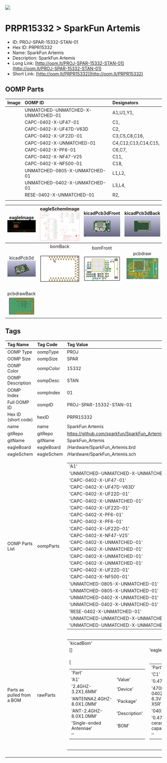 


  
![][im]
# PRPR15332 > SparkFun Artemis

- ID: PROJ-SPAR-15332-STAN-01
- Hex ID: PRPR15332
- Name: SparkFun Artemis
- Description: SparkFun Artemis
- Long Link: [http://oom.lt/PROJ-SPAR-15332-STAN-01](http://oom.lt/PROJ-SPAR-15332-STAN-01)
- Short Link: [http://oom.lt/PRPR15332](http://oom.lt/PRPR15332)

## OOMP Parts
  

|Image|OOMP ID|Designators|
| :--- | :--- | :--- |
|![]()|UNMATCHED-UNMATCHED-X-UNMATCHED-01|A1,U1,Y1,|
|![]()|CAPC-0402-X-UF47-01|C1,|
|![]()|CAPC-0402-X-UF47D-V63D|C2,|
|![]()|CAPC-0402-X-UF22D-01|C3,C5,C8,C16,|
|![]()|CAPC-0402-X-UNMATCHED-01|C4,C12,C13,C14,C15,|
|![]()|CAPC-0402-X-PF6-01|C6,C7,|
|![]()|CAPC-0402-X-NF47-V25|C11,|
|![]()|CAPC-0402-X-NF500-01|C18,|
|![]()|UNMATCHED-0805-X-UNMATCHED-01|L1,L2,|
|![]()|UNMATCHED-0402-X-UNMATCHED-01|L3,L4,|
|![]()|RESE-0402-X-UNMATCHED-01|R2,|
||||
  

|eagleImage<br>[![](https://raw.githubusercontent.com/oomlout/oomlout_OOMP_projects_V2/main/PROJ/SPAR/15332/STAN/01/eagleImage_140.png)](https://github.com/oomlout/oomlout_OOMP_projects_V2/tree/main/PROJ/SPAR/15332/STAN/01/eagleImage.png)|eagleSchemImage<br>[![](https://raw.githubusercontent.com/oomlout/oomlout_OOMP_projects_V2/main/PROJ/SPAR/15332/STAN/01/eagleSchemImage_140.png)](https://github.com/oomlout/oomlout_OOMP_projects_V2/tree/main/PROJ/SPAR/15332/STAN/01/eagleSchemImage.png)|kicadPcb3dFront<br>[![](https://raw.githubusercontent.com/oomlout/oomlout_OOMP_projects_V2/main/PROJ/SPAR/15332/STAN/01/kicadPcb3dFront_140.png)](https://github.com/oomlout/oomlout_OOMP_projects_V2/tree/main/PROJ/SPAR/15332/STAN/01/kicadPcb3dFront.png)|kicadPcb3dBack<br>[![](https://raw.githubusercontent.com/oomlout/oomlout_OOMP_projects_V2/main/PROJ/SPAR/15332/STAN/01/kicadPcb3dBack_140.png)](https://github.com/oomlout/oomlout_OOMP_projects_V2/tree/main/PROJ/SPAR/15332/STAN/01/kicadPcb3dBack.png)|
| :---: | :---: | :---: | :---: |
|kicadPcb3d<br>[![](https://raw.githubusercontent.com/oomlout/oomlout_OOMP_projects_V2/main/PROJ/SPAR/15332/STAN/01/kicadPcb3d_140.png)](https://github.com/oomlout/oomlout_OOMP_projects_V2/tree/main/PROJ/SPAR/15332/STAN/01/kicadPcb3d.png)|bomBack<br>[![](https://raw.githubusercontent.com/oomlout/oomlout_OOMP_projects_V2/main/PROJ/SPAR/15332/STAN/01/bomBack_140.png)](https://github.com/oomlout/oomlout_OOMP_projects_V2/tree/main/PROJ/SPAR/15332/STAN/01/bomBack.png)|bomFront<br>[![](https://raw.githubusercontent.com/oomlout/oomlout_OOMP_projects_V2/main/PROJ/SPAR/15332/STAN/01/bomFront_140.png)](https://github.com/oomlout/oomlout_OOMP_projects_V2/tree/main/PROJ/SPAR/15332/STAN/01/bomFront.png)|pcbdraw<br>[![](https://raw.githubusercontent.com/oomlout/oomlout_OOMP_projects_V2/main/PROJ/SPAR/15332/STAN/01/pcbdraw_140.png)](https://github.com/oomlout/oomlout_OOMP_projects_V2/tree/main/PROJ/SPAR/15332/STAN/01/pcbdraw.svg)|
|pcbdrawBack<br>[![](https://raw.githubusercontent.com/oomlout/oomlout_OOMP_projects_V2/main/PROJ/SPAR/15332/STAN/01/pcbdrawBack_140.png)](https://github.com/oomlout/oomlout_OOMP_projects_V2/tree/main/PROJ/SPAR/15332/STAN/01/pcbdrawBack.svg)||||

## Tags
  

|Tag Name|Tag Code|Tag Value|
| :--- | :--- | :--- |
|OOMP Type|oompType|PROJ|
|OOMP Size|oompSize|SPAR|
|OOMP Color|oompColor|15332|
|OOMP Description|oompDesc|STAN|
|OOMP Index|oompIndex|01|
|Full OOMP ID|oompID|PROJ-SPAR-15332-STAN-01|
|Hex ID (short code)|hexID|PRPR15332|
|name|name|SparkFun Artemis|
|gitRepo|gitRepo|https://github.com/sparkfun/SparkFun_Artemis|
|gitName|gitName|SparkFun_Artemis|
|eagleBoard|eagleBoard|/Hardware/SparkFun_Artemis.brd|
|eagleSchem|eagleSchem|/Hardware/SparkFun_Artemis.sch|
|OOMP Parts List|oompParts|<table><tr><td>'A1'</td></tr><tr><td> 'UNMATCHED-UNMATCHED-X-UNMATCHED-01'</td><td> 'C1'</td></tr><tr><td> 'CAPC-0402-X-UF47-01'</td><td> 'C2'</td></tr><tr><td> 'CAPC-0402-X-UF47D-V63D'</td><td> 'C3'</td></tr><tr><td> 'CAPC-0402-X-UF22D-01'</td><td> 'C4'</td></tr><tr><td> 'CAPC-0402-X-UNMATCHED-01'</td><td> 'C5'</td></tr><tr><td> 'CAPC-0402-X-UF22D-01'</td><td> 'C6'</td></tr><tr><td> 'CAPC-0402-X-PF6-01'</td><td> 'C7'</td></tr><tr><td> 'CAPC-0402-X-PF6-01'</td><td> 'C8'</td></tr><tr><td> 'CAPC-0402-X-UF22D-01'</td><td> 'C11'</td></tr><tr><td> 'CAPC-0402-X-NF47-V25'</td><td> 'C12'</td></tr><tr><td> 'CAPC-0402-X-UNMATCHED-01'</td><td> 'C13'</td></tr><tr><td> 'CAPC-0402-X-UNMATCHED-01'</td><td> 'C14'</td></tr><tr><td> 'CAPC-0402-X-UNMATCHED-01'</td><td> 'C15'</td></tr><tr><td> 'CAPC-0402-X-UNMATCHED-01'</td><td> 'C16'</td></tr><tr><td> 'CAPC-0402-X-UF22D-01'</td><td> 'C18'</td></tr><tr><td> 'CAPC-0402-X-NF500-01'</td><td> 'L1'</td></tr><tr><td> 'UNMATCHED-0805-X-UNMATCHED-01'</td><td> 'L2'</td></tr><tr><td> 'UNMATCHED-0805-X-UNMATCHED-01'</td><td> 'L3'</td></tr><tr><td> 'UNMATCHED-0402-X-UNMATCHED-01'</td><td> 'L4'</td></tr><tr><td> 'UNMATCHED-0402-X-UNMATCHED-01'</td><td> 'R2'</td></tr><tr><td> 'RESE-0402-X-UNMATCHED-01'</td><td> 'U1'</td></tr><tr><td> 'UNMATCHED-UNMATCHED-X-UNMATCHED-01'</td><td> 'Y1'</td></tr><tr><td> 'UNMATCHED-UNMATCHED-X-UNMATCHED-01'</td></tr></table>|
|Parts as pulled from a BOM|rawParts|<table><tr><td>'kicadBom'</td></tr><tr><td> []</td><td> 'eagleBom'</td></tr><tr><td> [<table><tr><td>'Part'</td></tr><tr><td> 'A1'</td><td> 'Value'</td></tr><tr><td> '2.4GHZ-3.2X1.6MM'</td><td> 'Device'</td></tr><tr><td> 'ANTENNA2.4GHZ-8.0X1.0MM'</td><td> 'Package'</td></tr><tr><td> 'ANT-2.4GHZ-8.0X1.0MM'</td><td> 'Description'</td></tr><tr><td> 'Single-ended Antennae'</td><td> 'BOM'</td></tr><tr><td> ''</td></tr></table></td><td> <table><tr><td>'Part'</td></tr><tr><td> 'C1'</td><td> 'Value'</td></tr><tr><td> '0.47uF'</td><td> 'Device'</td></tr><tr><td> '470NF-0402_TIGHT-6.3V-10%-X5R'</td><td> 'Package'</td></tr><tr><td> '0402-TIGHT'</td><td> 'Description'</td></tr><tr><td> '0.47uF/470nF ceramic capacitors'</td><td> 'BOM'</td></tr><tr><td> ''</td></tr></table></td><td> <table><tr><td>'Part'</td></tr><tr><td> 'C2'</td><td> 'Value'</td></tr><tr><td> '4.7uF'</td><td> 'Device'</td></tr><tr><td> '4.7UF-0402_TIGHT-6.3V-20%-X5R'</td><td> 'Package'</td></tr><tr><td> '0402-TIGHT'</td><td> 'Description'</td></tr><tr><td> '4.7µF ceramic capacitors'</td><td> 'BOM'</td></tr><tr><td> ''</td></tr></table></td><td> <table><tr><td>'Part'</td></tr><tr><td> 'C3'</td><td> 'Value'</td></tr><tr><td> '2.2uF'</td><td> 'Device'</td></tr><tr><td> '2.2UF-0402_TIGHT-10V-10%-X5R'</td><td> 'Package'</td></tr><tr><td> '0402-TIGHT'</td><td> 'Description'</td></tr><tr><td> '2.2µF ceramic capacitors'</td><td> 'BOM'</td></tr><tr><td> ''</td></tr></table></td><td> <table><tr><td>'Part'</td></tr><tr><td> 'C4'</td><td> 'Value'</td></tr><tr><td> '1.0uF'</td><td> 'Device'</td></tr><tr><td> '1.0UF-0402-TIGHT-16V-10%'</td><td> 'Package'</td></tr><tr><td> '0402-TIGHT'</td><td> 'Description'</td></tr><tr><td> '1µF ceramic capacitors'</td><td> 'BOM'</td></tr><tr><td> ''</td></tr></table></td><td> <table><tr><td>'Part'</td></tr><tr><td> 'C5'</td><td> 'Value'</td></tr><tr><td> '2.2uF'</td><td> 'Device'</td></tr><tr><td> '2.2UF-0402_TIGHT-10V-10%-X5R'</td><td> 'Package'</td></tr><tr><td> '0402-TIGHT'</td><td> 'Description'</td></tr><tr><td> '2.2µF ceramic capacitors'</td><td> 'BOM'</td></tr><tr><td> ''</td></tr></table></td><td> <table><tr><td>'Part'</td></tr><tr><td> 'C6'</td><td> 'Value'</td></tr><tr><td> '6pF'</td><td> 'Device'</td></tr><tr><td> '6PF-0402-TIGHT-50V-0.5%'</td><td> 'Package'</td></tr><tr><td> '0402-TIGHT'</td><td> 'Description'</td></tr><tr><td> '6pF ceramic capacitors'</td><td> 'BOM'</td></tr><tr><td> ''</td></tr></table></td><td> <table><tr><td>'Part'</td></tr><tr><td> 'C7'</td><td> 'Value'</td></tr><tr><td> '6pF'</td><td> 'Device'</td></tr><tr><td> '6PF-0402-TIGHT-50V-0.5%'</td><td> 'Package'</td></tr><tr><td> '0402-TIGHT'</td><td> 'Description'</td></tr><tr><td> '6pF ceramic capacitors'</td><td> 'BOM'</td></tr><tr><td> ''</td></tr></table></td><td> <table><tr><td>'Part'</td></tr><tr><td> 'C8'</td><td> 'Value'</td></tr><tr><td> '2.2uF'</td><td> 'Device'</td></tr><tr><td> '2.2UF-0402_TIGHT-10V-10%-X5R'</td><td> 'Package'</td></tr><tr><td> '0402-TIGHT'</td><td> 'Description'</td></tr><tr><td> '2.2µF ceramic capacitors'</td><td> 'BOM'</td></tr><tr><td> ''</td></tr></table></td><td> <table><tr><td>'Part'</td></tr><tr><td> 'C11'</td><td> 'Value'</td></tr><tr><td> '47nF'</td><td> 'Device'</td></tr><tr><td> '47NF-0402_TIGHT-25V-10%-X7R'</td><td> 'Package'</td></tr><tr><td> '0402-TIGHT'</td><td> 'Description'</td></tr><tr><td> '47nF ceramic capacitors'</td><td> 'BOM'</td></tr><tr><td> ''</td></tr></table></td><td> <table><tr><td>'Part'</td></tr><tr><td> 'C12'</td><td> 'Value'</td></tr><tr><td> '1.0uF'</td><td> 'Device'</td></tr><tr><td> '1.0UF-0402-TIGHT-16V-10%'</td><td> 'Package'</td></tr><tr><td> '0402-TIGHT'</td><td> 'Description'</td></tr><tr><td> '1µF ceramic capacitors'</td><td> 'BOM'</td></tr><tr><td> ''</td></tr></table></td><td> <table><tr><td>'Part'</td></tr><tr><td> 'C13'</td><td> 'Value'</td></tr><tr><td> '1.0uF'</td><td> 'Device'</td></tr><tr><td> '1.0UF-0402-TIGHT-16V-10%'</td><td> 'Package'</td></tr><tr><td> '0402-TIGHT'</td><td> 'Description'</td></tr><tr><td> '1µF ceramic capacitors'</td><td> 'BOM'</td></tr><tr><td> ''</td></tr></table></td><td> <table><tr><td>'Part'</td></tr><tr><td> 'C14'</td><td> 'Value'</td></tr><tr><td> '1.0uF'</td><td> 'Device'</td></tr><tr><td> '1.0UF-0402-TIGHT-16V-10%'</td><td> 'Package'</td></tr><tr><td> '0402-TIGHT'</td><td> 'Description'</td></tr><tr><td> '1µF ceramic capacitors'</td><td> 'BOM'</td></tr><tr><td> ''</td></tr></table></td><td> <table><tr><td>'Part'</td></tr><tr><td> 'C15'</td><td> 'Value'</td></tr><tr><td> '1.0uF'</td><td> 'Device'</td></tr><tr><td> '1.0UF-0402-TIGHT-16V-10%'</td><td> 'Package'</td></tr><tr><td> '0402-TIGHT'</td><td> 'Description'</td></tr><tr><td> '1µF ceramic capacitors'</td><td> 'BOM'</td></tr><tr><td> ''</td></tr></table></td><td> <table><tr><td>'Part'</td></tr><tr><td> 'C16'</td><td> 'Value'</td></tr><tr><td> '2.2uF'</td><td> 'Device'</td></tr><tr><td> '2.2UF-0402_TIGHT-10V-10%-X5R'</td><td> 'Package'</td></tr><tr><td> '0402-TIGHT'</td><td> 'Description'</td></tr><tr><td> '2.2µF ceramic capacitors'</td><td> 'BOM'</td></tr><tr><td> ''</td></tr></table></td><td> <table><tr><td>'Part'</td></tr><tr><td> 'C17'</td><td> 'Value'</td></tr><tr><td> 'DNP'</td><td> 'Device'</td></tr><tr><td> 'DNP-CAP-0402-TIGHT'</td><td> 'Package'</td></tr><tr><td> '0402-TIGHT'</td><td> 'Description'</td></tr><tr><td> '0.18µF ceramic capacitor'</td><td> 'BOM'</td></tr><tr><td> ''</td></tr></table></td><td> <table><tr><td>'Part'</td></tr><tr><td> 'C18'</td><td> 'Value'</td></tr><tr><td> '0.5pF'</td><td> 'Device'</td></tr><tr><td> '0.5PF-0402_TIGHT-20V-PM0.05PF-NP0'</td><td> 'Package'</td></tr><tr><td> '0402-TIGHT'</td><td> 'Description'</td></tr><tr><td> '0.5pF ceramic capacitors'</td><td> 'BOM'</td></tr><tr><td> ''</td></tr></table></td><td> <table><tr><td>'Part'</td></tr><tr><td> 'FD3'</td><td> 'Value'</td></tr><tr><td> 'FIDUCIAL0.2MM'</td><td> 'Device'</td></tr><tr><td> 'FIDUCIAL0.2MM'</td><td> 'Package'</td></tr><tr><td> 'FIDUCIAL-0.2MM'</td><td> 'Description'</td></tr><tr><td> 'Fiducial Alignment Points'</td><td> 'BOM'</td></tr><tr><td> ''</td></tr></table></td><td> <table><tr><td>'Part'</td></tr><tr><td> 'FD4'</td><td> 'Value'</td></tr><tr><td> 'FIDUCIAL0.2MM'</td><td> 'Device'</td></tr><tr><td> 'FIDUCIAL0.2MM'</td><td> 'Package'</td></tr><tr><td> 'FIDUCIAL-0.2MM'</td><td> 'Description'</td></tr><tr><td> 'Fiducial Alignment Points'</td><td> 'BOM'</td></tr><tr><td> ''</td></tr></table></td><td> <table><tr><td>'Part'</td></tr><tr><td> 'FRAME1'</td><td> 'Value'</td></tr><tr><td> 'FRAME-LETTER'</td><td> 'Device'</td></tr><tr><td> 'FRAME-LETTER'</td><td> 'Package'</td></tr><tr><td> 'CREATIVE_COMMONS'</td><td> 'Description'</td></tr><tr><td> 'Schematic Frame - Letter'</td><td> 'BOM'</td></tr><tr><td> ''</td></tr></table></td><td> <table><tr><td>'Part'</td></tr><tr><td> 'J1'</td><td> 'Value'</td></tr><tr><td> 'PAD.4X.6'</td><td> 'Device'</td></tr><tr><td> 'PAD.4X.6'</td><td> 'Package'</td></tr><tr><td> 'MODULE_PAD'</td><td> 'Description'</td></tr><tr><td> ''</td><td> 'BOM'</td></tr><tr><td> ''</td></tr></table></td><td> <table><tr><td>'Part'</td></tr><tr><td> 'J2'</td><td> 'Value'</td></tr><tr><td> 'PAD.4X.6'</td><td> 'Device'</td></tr><tr><td> 'PAD.4X.6'</td><td> 'Package'</td></tr><tr><td> 'MODULE_PAD'</td><td> 'Description'</td></tr><tr><td> ''</td><td> 'BOM'</td></tr><tr><td> ''</td></tr></table></td><td> <table><tr><td>'Part'</td></tr><tr><td> 'J3'</td><td> 'Value'</td></tr><tr><td> 'PAD.4X.6'</td><td> 'Device'</td></tr><tr><td> 'PAD.4X.6'</td><td> 'Package'</td></tr><tr><td> 'MODULE_PAD'</td><td> 'Description'</td></tr><tr><td> ''</td><td> 'BOM'</td></tr><tr><td> ''</td></tr></table></td><td> <table><tr><td>'Part'</td></tr><tr><td> 'J4'</td><td> 'Value'</td></tr><tr><td> 'PAD.4X.6'</td><td> 'Device'</td></tr><tr><td> 'PAD.4X.6'</td><td> 'Package'</td></tr><tr><td> 'MODULE_PAD'</td><td> 'Description'</td></tr><tr><td> ''</td><td> 'BOM'</td></tr><tr><td> ''</td></tr></table></td><td> <table><tr><td>'Part'</td></tr><tr><td> 'J5'</td><td> 'Value'</td></tr><tr><td> 'PAD.4X.6'</td><td> 'Device'</td></tr><tr><td> 'PAD.4X.6'</td><td> 'Package'</td></tr><tr><td> 'MODULE_PAD'</td><td> 'Description'</td></tr><tr><td> ''</td><td> 'BOM'</td></tr><tr><td> ''</td></tr></table></td><td> <table><tr><td>'Part'</td></tr><tr><td> 'J6'</td><td> 'Value'</td></tr><tr><td> 'PAD.4X.6'</td><td> 'Device'</td></tr><tr><td> 'PAD.4X.6'</td><td> 'Package'</td></tr><tr><td> 'MODULE_PAD'</td><td> 'Description'</td></tr><tr><td> ''</td><td> 'BOM'</td></tr><tr><td> ''</td></tr></table></td><td> <table><tr><td>'Part'</td></tr><tr><td> 'J7'</td><td> 'Value'</td></tr><tr><td> 'PAD.4X.6'</td><td> 'Device'</td></tr><tr><td> 'PAD.4X.6'</td><td> 'Package'</td></tr><tr><td> 'MODULE_PAD'</td><td> 'Description'</td></tr><tr><td> ''</td><td> 'BOM'</td></tr><tr><td> ''</td></tr></table></td><td> <table><tr><td>'Part'</td></tr><tr><td> 'J8'</td><td> 'Value'</td></tr><tr><td> 'PAD.4X.6'</td><td> 'Device'</td></tr><tr><td> 'PAD.4X.6'</td><td> 'Package'</td></tr><tr><td> 'MODULE_PAD'</td><td> 'Description'</td></tr><tr><td> ''</td><td> 'BOM'</td></tr><tr><td> ''</td></tr></table></td><td> <table><tr><td>'Part'</td></tr><tr><td> 'J9'</td><td> 'Value'</td></tr><tr><td> 'PAD.4X.6'</td><td> 'Device'</td></tr><tr><td> 'PAD.4X.6'</td><td> 'Package'</td></tr><tr><td> 'MODULE_PAD'</td><td> 'Description'</td></tr><tr><td> ''</td><td> 'BOM'</td></tr><tr><td> ''</td></tr></table></td><td> <table><tr><td>'Part'</td></tr><tr><td> 'J10'</td><td> 'Value'</td></tr><tr><td> 'PAD.4X.6'</td><td> 'Device'</td></tr><tr><td> 'PAD.4X.6'</td><td> 'Package'</td></tr><tr><td> 'MODULE_PAD'</td><td> 'Description'</td></tr><tr><td> ''</td><td> 'BOM'</td></tr><tr><td> ''</td></tr></table></td><td> <table><tr><td>'Part'</td></tr><tr><td> 'J11'</td><td> 'Value'</td></tr><tr><td> 'PAD.4X.6'</td><td> 'Device'</td></tr><tr><td> 'PAD.4X.6'</td><td> 'Package'</td></tr><tr><td> 'MODULE_PAD'</td><td> 'Description'</td></tr><tr><td> ''</td><td> 'BOM'</td></tr><tr><td> ''</td></tr></table></td><td> <table><tr><td>'Part'</td></tr><tr><td> 'J12'</td><td> 'Value'</td></tr><tr><td> 'PAD.4X.6'</td><td> 'Device'</td></tr><tr><td> 'PAD.4X.6'</td><td> 'Package'</td></tr><tr><td> 'MODULE_PAD'</td><td> 'Description'</td></tr><tr><td> ''</td><td> 'BOM'</td></tr><tr><td> ''</td></tr></table></td><td> <table><tr><td>'Part'</td></tr><tr><td> 'J13'</td><td> 'Value'</td></tr><tr><td> 'PAD.4X.6'</td><td> 'Device'</td></tr><tr><td> 'PAD.4X.6'</td><td> 'Package'</td></tr><tr><td> 'MODULE_PAD'</td><td> 'Description'</td></tr><tr><td> ''</td><td> 'BOM'</td></tr><tr><td> ''</td></tr></table></td><td> <table><tr><td>'Part'</td></tr><tr><td> 'J14'</td><td> 'Value'</td></tr><tr><td> 'PAD.4X.6'</td><td> 'Device'</td></tr><tr><td> 'PAD.4X.6'</td><td> 'Package'</td></tr><tr><td> 'MODULE_PAD'</td><td> 'Description'</td></tr><tr><td> ''</td><td> 'BOM'</td></tr><tr><td> ''</td></tr></table></td><td> <table><tr><td>'Part'</td></tr><tr><td> 'J15'</td><td> 'Value'</td></tr><tr><td> 'PAD.4X.6'</td><td> 'Device'</td></tr><tr><td> 'PAD.4X.6'</td><td> 'Package'</td></tr><tr><td> 'MODULE_PAD'</td><td> 'Description'</td></tr><tr><td> ''</td><td> 'BOM'</td></tr><tr><td> ''</td></tr></table></td><td> <table><tr><td>'Part'</td></tr><tr><td> 'J16'</td><td> 'Value'</td></tr><tr><td> 'PAD.4X.6'</td><td> 'Device'</td></tr><tr><td> 'PAD.4X.6'</td><td> 'Package'</td></tr><tr><td> 'MODULE_PAD'</td><td> 'Description'</td></tr><tr><td> ''</td><td> 'BOM'</td></tr><tr><td> ''</td></tr></table></td><td> <table><tr><td>'Part'</td></tr><tr><td> 'J17'</td><td> 'Value'</td></tr><tr><td> 'PAD.4X.6'</td><td> 'Device'</td></tr><tr><td> 'PAD.4X.6'</td><td> 'Package'</td></tr><tr><td> 'MODULE_PAD'</td><td> 'Description'</td></tr><tr><td> ''</td><td> 'BOM'</td></tr><tr><td> ''</td></tr></table></td><td> <table><tr><td>'Part'</td></tr><tr><td> 'J18'</td><td> 'Value'</td></tr><tr><td> 'PAD.4X.6'</td><td> 'Device'</td></tr><tr><td> 'PAD.4X.6'</td><td> 'Package'</td></tr><tr><td> 'MODULE_PAD'</td><td> 'Description'</td></tr><tr><td> ''</td><td> 'BOM'</td></tr><tr><td> ''</td></tr></table></td><td> <table><tr><td>'Part'</td></tr><tr><td> 'J19'</td><td> 'Value'</td></tr><tr><td> 'PAD.4X.6'</td><td> 'Device'</td></tr><tr><td> 'PAD.4X.6'</td><td> 'Package'</td></tr><tr><td> 'MODULE_PAD'</td><td> 'Description'</td></tr><tr><td> ''</td><td> 'BOM'</td></tr><tr><td> ''</td></tr></table></td><td> <table><tr><td>'Part'</td></tr><tr><td> 'J20'</td><td> 'Value'</td></tr><tr><td> 'PAD.4X.6'</td><td> 'Device'</td></tr><tr><td> 'PAD.4X.6'</td><td> 'Package'</td></tr><tr><td> 'MODULE_PAD'</td><td> 'Description'</td></tr><tr><td> ''</td><td> 'BOM'</td></tr><tr><td> ''</td></tr></table></td><td> <table><tr><td>'Part'</td></tr><tr><td> 'J21'</td><td> 'Value'</td></tr><tr><td> 'PAD.4X.6'</td><td> 'Device'</td></tr><tr><td> 'PAD.4X.6'</td><td> 'Package'</td></tr><tr><td> 'MODULE_PAD'</td><td> 'Description'</td></tr><tr><td> ''</td><td> 'BOM'</td></tr><tr><td> ''</td></tr></table></td><td> <table><tr><td>'Part'</td></tr><tr><td> 'J22'</td><td> 'Value'</td></tr><tr><td> 'PAD.35X.35'</td><td> 'Device'</td></tr><tr><td> 'PAD.35X.35'</td><td> 'Package'</td></tr><tr><td> 'MODULE_MINI_PAD'</td><td> 'Description'</td></tr><tr><td> ''</td><td> 'BOM'</td></tr><tr><td> ''</td></tr></table></td><td> <table><tr><td>'Part'</td></tr><tr><td> 'J23'</td><td> 'Value'</td></tr><tr><td> 'PAD.4X.6'</td><td> 'Device'</td></tr><tr><td> 'PAD.4X.6'</td><td> 'Package'</td></tr><tr><td> 'MODULE_PAD'</td><td> 'Description'</td></tr><tr><td> ''</td><td> 'BOM'</td></tr><tr><td> ''</td></tr></table></td><td> <table><tr><td>'Part'</td></tr><tr><td> 'J24'</td><td> 'Value'</td></tr><tr><td> 'PAD.4X.6'</td><td> 'Device'</td></tr><tr><td> 'PAD.4X.6'</td><td> 'Package'</td></tr><tr><td> 'MODULE_PAD'</td><td> 'Description'</td></tr><tr><td> ''</td><td> 'BOM'</td></tr><tr><td> ''</td></tr></table></td><td> <table><tr><td>'Part'</td></tr><tr><td> 'J25'</td><td> 'Value'</td></tr><tr><td> 'PAD.4X.6'</td><td> 'Device'</td></tr><tr><td> 'PAD.4X.6'</td><td> 'Package'</td></tr><tr><td> 'MODULE_PAD'</td><td> 'Description'</td></tr><tr><td> ''</td><td> 'BOM'</td></tr><tr><td> ''</td></tr></table></td><td> <table><tr><td>'Part'</td></tr><tr><td> 'J26'</td><td> 'Value'</td></tr><tr><td> 'PAD.4X.6'</td><td> 'Device'</td></tr><tr><td> 'PAD.4X.6'</td><td> 'Package'</td></tr><tr><td> 'MODULE_PAD'</td><td> 'Description'</td></tr><tr><td> ''</td><td> 'BOM'</td></tr><tr><td> ''</td></tr></table></td><td> <table><tr><td>'Part'</td></tr><tr><td> 'J27'</td><td> 'Value'</td></tr><tr><td> 'PAD.4X.6'</td><td> 'Device'</td></tr><tr><td> 'PAD.4X.6'</td><td> 'Package'</td></tr><tr><td> 'MODULE_PAD'</td><td> 'Description'</td></tr><tr><td> ''</td><td> 'BOM'</td></tr><tr><td> ''</td></tr></table></td><td> <table><tr><td>'Part'</td></tr><tr><td> 'J28'</td><td> 'Value'</td></tr><tr><td> 'PAD.4X.6'</td><td> 'Device'</td></tr><tr><td> 'PAD.4X.6'</td><td> 'Package'</td></tr><tr><td> 'MODULE_PAD'</td><td> 'Description'</td></tr><tr><td> ''</td><td> 'BOM'</td></tr><tr><td> ''</td></tr></table></td><td> <table><tr><td>'Part'</td></tr><tr><td> 'J29'</td><td> 'Value'</td></tr><tr><td> 'PAD.4X.6'</td><td> 'Device'</td></tr><tr><td> 'PAD.4X.6'</td><td> 'Package'</td></tr><tr><td> 'MODULE_PAD'</td><td> 'Description'</td></tr><tr><td> ''</td><td> 'BOM'</td></tr><tr><td> ''</td></tr></table></td><td> <table><tr><td>'Part'</td></tr><tr><td> 'J30'</td><td> 'Value'</td></tr><tr><td> 'PAD.4X.6'</td><td> 'Device'</td></tr><tr><td> 'PAD.4X.6'</td><td> 'Package'</td></tr><tr><td> 'MODULE_PAD'</td><td> 'Description'</td></tr><tr><td> ''</td><td> 'BOM'</td></tr><tr><td> ''</td></tr></table></td><td> <table><tr><td>'Part'</td></tr><tr><td> 'J31'</td><td> 'Value'</td></tr><tr><td> 'PAD.4X.6'</td><td> 'Device'</td></tr><tr><td> 'PAD.4X.6'</td><td> 'Package'</td></tr><tr><td> 'MODULE_PAD'</td><td> 'Description'</td></tr><tr><td> ''</td><td> 'BOM'</td></tr><tr><td> ''</td></tr></table></td><td> <table><tr><td>'Part'</td></tr><tr><td> 'J32'</td><td> 'Value'</td></tr><tr><td> 'PAD.4X.6'</td><td> 'Device'</td></tr><tr><td> 'PAD.4X.6'</td><td> 'Package'</td></tr><tr><td> 'MODULE_PAD'</td><td> 'Description'</td></tr><tr><td> ''</td><td> 'BOM'</td></tr><tr><td> ''</td></tr></table></td><td> <table><tr><td>'Part'</td></tr><tr><td> 'J33'</td><td> 'Value'</td></tr><tr><td> 'PAD.4X.6'</td><td> 'Device'</td></tr><tr><td> 'PAD.4X.6'</td><td> 'Package'</td></tr><tr><td> 'MODULE_PAD'</td><td> 'Description'</td></tr><tr><td> ''</td><td> 'BOM'</td></tr><tr><td> ''</td></tr></table></td><td> <table><tr><td>'Part'</td></tr><tr><td> 'J34'</td><td> 'Value'</td></tr><tr><td> 'PAD.4X.6'</td><td> 'Device'</td></tr><tr><td> 'PAD.4X.6'</td><td> 'Package'</td></tr><tr><td> 'MODULE_PAD'</td><td> 'Description'</td></tr><tr><td> ''</td><td> 'BOM'</td></tr><tr><td> ''</td></tr></table></td><td> <table><tr><td>'Part'</td></tr><tr><td> 'J35'</td><td> 'Value'</td></tr><tr><td> 'PAD.4X.6'</td><td> 'Device'</td></tr><tr><td> 'PAD.4X.6'</td><td> 'Package'</td></tr><tr><td> 'MODULE_PAD'</td><td> 'Description'</td></tr><tr><td> ''</td><td> 'BOM'</td></tr><tr><td> ''</td></tr></table></td><td> <table><tr><td>'Part'</td></tr><tr><td> 'J36'</td><td> 'Value'</td></tr><tr><td> 'PAD.4X.6'</td><td> 'Device'</td></tr><tr><td> 'PAD.4X.6'</td><td> 'Package'</td></tr><tr><td> 'MODULE_PAD'</td><td> 'Description'</td></tr><tr><td> ''</td><td> 'BOM'</td></tr><tr><td> ''</td></tr></table></td><td> <table><tr><td>'Part'</td></tr><tr><td> 'J37'</td><td> 'Value'</td></tr><tr><td> 'PAD.4X.6'</td><td> 'Device'</td></tr><tr><td> 'PAD.4X.6'</td><td> 'Package'</td></tr><tr><td> 'MODULE_PAD'</td><td> 'Description'</td></tr><tr><td> ''</td><td> 'BOM'</td></tr><tr><td> ''</td></tr></table></td><td> <table><tr><td>'Part'</td></tr><tr><td> 'J38'</td><td> 'Value'</td></tr><tr><td> 'PAD.35X.35'</td><td> 'Device'</td></tr><tr><td> 'PAD.35X.35'</td><td> 'Package'</td></tr><tr><td> 'MODULE_MINI_PAD'</td><td> 'Description'</td></tr><tr><td> ''</td><td> 'BOM'</td></tr><tr><td> ''</td></tr></table></td><td> <table><tr><td>'Part'</td></tr><tr><td> 'J39'</td><td> 'Value'</td></tr><tr><td> 'PAD.4X.6'</td><td> 'Device'</td></tr><tr><td> 'PAD.4X.6'</td><td> 'Package'</td></tr><tr><td> 'MODULE_PAD'</td><td> 'Description'</td></tr><tr><td> ''</td><td> 'BOM'</td></tr><tr><td> ''</td></tr></table></td><td> <table><tr><td>'Part'</td></tr><tr><td> 'J40'</td><td> 'Value'</td></tr><tr><td> 'PAD.4X.6'</td><td> 'Device'</td></tr><tr><td> 'PAD.4X.6'</td><td> 'Package'</td></tr><tr><td> 'MODULE_PAD'</td><td> 'Description'</td></tr><tr><td> ''</td><td> 'BOM'</td></tr><tr><td> ''</td></tr></table></td><td> <table><tr><td>'Part'</td></tr><tr><td> 'J41'</td><td> 'Value'</td></tr><tr><td> 'PAD.4X.6'</td><td> 'Device'</td></tr><tr><td> 'PAD.4X.6'</td><td> 'Package'</td></tr><tr><td> 'MODULE_PAD'</td><td> 'Description'</td></tr><tr><td> ''</td><td> 'BOM'</td></tr><tr><td> ''</td></tr></table></td><td> <table><tr><td>'Part'</td></tr><tr><td> 'J42'</td><td> 'Value'</td></tr><tr><td> 'PAD.4X.6'</td><td> 'Device'</td></tr><tr><td> 'PAD.4X.6'</td><td> 'Package'</td></tr><tr><td> 'MODULE_PAD'</td><td> 'Description'</td></tr><tr><td> ''</td><td> 'BOM'</td></tr><tr><td> ''</td></tr></table></td><td> <table><tr><td>'Part'</td></tr><tr><td> 'J43'</td><td> 'Value'</td></tr><tr><td> 'PAD.4X.6'</td><td> 'Device'</td></tr><tr><td> 'PAD.4X.6'</td><td> 'Package'</td></tr><tr><td> 'MODULE_PAD'</td><td> 'Description'</td></tr><tr><td> ''</td><td> 'BOM'</td></tr><tr><td> ''</td></tr></table></td><td> <table><tr><td>'Part'</td></tr><tr><td> 'J44'</td><td> 'Value'</td></tr><tr><td> 'PAD.4X.6'</td><td> 'Device'</td></tr><tr><td> 'PAD.4X.6'</td><td> 'Package'</td></tr><tr><td> 'MODULE_PAD'</td><td> 'Description'</td></tr><tr><td> ''</td><td> 'BOM'</td></tr><tr><td> ''</td></tr></table></td><td> <table><tr><td>'Part'</td></tr><tr><td> 'J45'</td><td> 'Value'</td></tr><tr><td> 'PAD.4X.6'</td><td> 'Device'</td></tr><tr><td> 'PAD.4X.6'</td><td> 'Package'</td></tr><tr><td> 'MODULE_PAD'</td><td> 'Description'</td></tr><tr><td> ''</td><td> 'BOM'</td></tr><tr><td> ''</td></tr></table></td><td> <table><tr><td>'Part'</td></tr><tr><td> 'J46'</td><td> 'Value'</td></tr><tr><td> 'PAD.4X.6'</td><td> 'Device'</td></tr><tr><td> 'PAD.4X.6'</td><td> 'Package'</td></tr><tr><td> 'MODULE_PAD'</td><td> 'Description'</td></tr><tr><td> ''</td><td> 'BOM'</td></tr><tr><td> ''</td></tr></table></td><td> <table><tr><td>'Part'</td></tr><tr><td> 'J47'</td><td> 'Value'</td></tr><tr><td> 'PAD.4X.6'</td><td> 'Device'</td></tr><tr><td> 'PAD.4X.6'</td><td> 'Package'</td></tr><tr><td> 'MODULE_PAD'</td><td> 'Description'</td></tr><tr><td> ''</td><td> 'BOM'</td></tr><tr><td> ''</td></tr></table></td><td> <table><tr><td>'Part'</td></tr><tr><td> 'J48'</td><td> 'Value'</td></tr><tr><td> 'PAD.4X.6'</td><td> 'Device'</td></tr><tr><td> 'PAD.4X.6'</td><td> 'Package'</td></tr><tr><td> 'MODULE_PAD'</td><td> 'Description'</td></tr><tr><td> ''</td><td> 'BOM'</td></tr><tr><td> ''</td></tr></table></td><td> <table><tr><td>'Part'</td></tr><tr><td> 'J49'</td><td> 'Value'</td></tr><tr><td> 'PAD.4X.6'</td><td> 'Device'</td></tr><tr><td> 'PAD.4X.6'</td><td> 'Package'</td></tr><tr><td> 'MODULE_PAD'</td><td> 'Description'</td></tr><tr><td> ''</td><td> 'BOM'</td></tr><tr><td> ''</td></tr></table></td><td> <table><tr><td>'Part'</td></tr><tr><td> 'J50'</td><td> 'Value'</td></tr><tr><td> 'PAD.4X.6'</td><td> 'Device'</td></tr><tr><td> 'PAD.4X.6'</td><td> 'Package'</td></tr><tr><td> 'MODULE_PAD'</td><td> 'Description'</td></tr><tr><td> ''</td><td> 'BOM'</td></tr><tr><td> ''</td></tr></table></td><td> <table><tr><td>'Part'</td></tr><tr><td> 'J51'</td><td> 'Value'</td></tr><tr><td> 'PAD.4X.6'</td><td> 'Device'</td></tr><tr><td> 'PAD.4X.6'</td><td> 'Package'</td></tr><tr><td> 'MODULE_PAD'</td><td> 'Description'</td></tr><tr><td> ''</td><td> 'BOM'</td></tr><tr><td> ''</td></tr></table></td><td> <table><tr><td>'Part'</td></tr><tr><td> 'J52'</td><td> 'Value'</td></tr><tr><td> 'PAD.4X.6'</td><td> 'Device'</td></tr><tr><td> 'PAD.4X.6'</td><td> 'Package'</td></tr><tr><td> 'MODULE_PAD'</td><td> 'Description'</td></tr><tr><td> ''</td><td> 'BOM'</td></tr><tr><td> ''</td></tr></table></td><td> <table><tr><td>'Part'</td></tr><tr><td> 'J53'</td><td> 'Value'</td></tr><tr><td> 'PAD.4X.6'</td><td> 'Device'</td></tr><tr><td> 'PAD.4X.6'</td><td> 'Package'</td></tr><tr><td> 'MODULE_PAD'</td><td> 'Description'</td></tr><tr><td> ''</td><td> 'BOM'</td></tr><tr><td> ''</td></tr></table></td><td> <table><tr><td>'Part'</td></tr><tr><td> 'J54'</td><td> 'Value'</td></tr><tr><td> 'PAD.4X.6'</td><td> 'Device'</td></tr><tr><td> 'PAD.4X.6'</td><td> 'Package'</td></tr><tr><td> 'MODULE_PAD'</td><td> 'Description'</td></tr><tr><td> ''</td><td> 'BOM'</td></tr><tr><td> ''</td></tr></table></td><td> <table><tr><td>'Part'</td></tr><tr><td> 'J55'</td><td> 'Value'</td></tr><tr><td> 'PAD.4X.6'</td><td> 'Device'</td></tr><tr><td> 'PAD.4X.6'</td><td> 'Package'</td></tr><tr><td> 'MODULE_PAD'</td><td> 'Description'</td></tr><tr><td> ''</td><td> 'BOM'</td></tr><tr><td> ''</td></tr></table></td><td> <table><tr><td>'Part'</td></tr><tr><td> 'J56'</td><td> 'Value'</td></tr><tr><td> 'PAD.4X.6'</td><td> 'Device'</td></tr><tr><td> 'PAD.4X.6'</td><td> 'Package'</td></tr><tr><td> 'MODULE_PAD'</td><td> 'Description'</td></tr><tr><td> ''</td><td> 'BOM'</td></tr><tr><td> ''</td></tr></table></td><td> <table><tr><td>'Part'</td></tr><tr><td> 'J57'</td><td> 'Value'</td></tr><tr><td> 'PAD.4X.6'</td><td> 'Device'</td></tr><tr><td> 'PAD.4X.6'</td><td> 'Package'</td></tr><tr><td> 'MODULE_PAD'</td><td> 'Description'</td></tr><tr><td> ''</td><td> 'BOM'</td></tr><tr><td> ''</td></tr></table></td><td> <table><tr><td>'Part'</td></tr><tr><td> 'J58'</td><td> 'Value'</td></tr><tr><td> 'PAD.4X.6'</td><td> 'Device'</td></tr><tr><td> 'PAD.4X.6'</td><td> 'Package'</td></tr><tr><td> 'MODULE_PAD'</td><td> 'Description'</td></tr><tr><td> ''</td><td> 'BOM'</td></tr><tr><td> ''</td></tr></table></td><td> <table><tr><td>'Part'</td></tr><tr><td> 'J59'</td><td> 'Value'</td></tr><tr><td> 'PAD.4X.6'</td><td> 'Device'</td></tr><tr><td> 'PAD.4X.6'</td><td> 'Package'</td></tr><tr><td> 'MODULE_PAD'</td><td> 'Description'</td></tr><tr><td> ''</td><td> 'BOM'</td></tr><tr><td> ''</td></tr></table></td><td> <table><tr><td>'Part'</td></tr><tr><td> 'L1'</td><td> 'Value'</td></tr><tr><td> '2.2μH'</td><td> 'Device'</td></tr><tr><td> '2.2μH-0805_WIDE-2.2μH-1.7A-0.14OHM'</td><td> 'Package'</td></tr><tr><td> '0805-WIDE'</td><td> 'Description'</td></tr><tr><td> '2.2μH Inductor'</td><td> 'BOM'</td></tr><tr><td> ''</td></tr></table></td><td> <table><tr><td>'Part'</td></tr><tr><td> 'L2'</td><td> 'Value'</td></tr><tr><td> '1.0μH'</td><td> 'Device'</td></tr><tr><td> '1.0μH-0805_WIDE-1.0μH-1.45A-0.106OHM-1.0MM_H'</td><td> 'Package'</td></tr><tr><td> '0805-WIDE'</td><td> 'Description'</td></tr><tr><td> '1.0μH Inductor'</td><td> 'BOM'</td></tr><tr><td> ''</td></tr></table></td><td> <table><tr><td>'Part'</td></tr><tr><td> 'L3'</td><td> 'Value'</td></tr><tr><td> '2.7nH/?%/900mA/70mOhm'</td><td> 'Device'</td></tr><tr><td> 'INDUCTOR-0402_TIGHT-2.7NH'</td><td> 'Package'</td></tr><tr><td> '0402-TIGHT'</td><td> 'Description'</td></tr><tr><td> 'Inductors'</td><td> 'BOM'</td></tr><tr><td> ''</td></tr></table></td><td> <table><tr><td>'Part'</td></tr><tr><td> 'L4'</td><td> 'Value'</td></tr><tr><td> '2nH/?%/200mA/300mOhm'</td><td> 'Device'</td></tr><tr><td> 'INDUCTOR-0402_TIGHT-2.0NH'</td><td> 'Package'</td></tr><tr><td> '0402-TIGHT'</td><td> 'Description'</td></tr><tr><td> 'Inductors'</td><td> 'BOM'</td></tr><tr><td> ''</td></tr></table></td><td> <table><tr><td>'Part'</td></tr><tr><td> 'LOGO1'</td><td> 'Value'</td></tr><tr><td> 'SFE_LOGO_FLAME.05_INCH_INTERNAL'</td><td> 'Device'</td></tr><tr><td> 'SFE_LOGO_FLAME.05_INCH_INTERNAL'</td><td> 'Package'</td></tr><tr><td> 'SFE_LOGO_FLAME_INTERNAL_0.05'</td><td> 'Description'</td></tr><tr><td> 'SparkFun Flame Logo'</td><td> 'BOM'</td></tr><tr><td> ''</td></tr></table></td><td> <table><tr><td>'Part'</td></tr><tr><td> 'R2'</td><td> 'Value'</td></tr><tr><td> '0'</td><td> 'Device'</td></tr><tr><td> '0OHM-0402T-1/10W'</td><td> 'Package'</td></tr><tr><td> '0402-TIGHT'</td><td> 'Description'</td></tr><tr><td> '0Ω resistor'</td><td> 'BOM'</td></tr><tr><td> ''</td></tr></table></td><td> <table><tr><td>'Part'</td></tr><tr><td> 'U1'</td><td> 'Value'</td></tr><tr><td> 'AMBIQ-APOLLO3KBR'</td><td> 'Device'</td></tr><tr><td> 'AMBIQ-APOLLO3KBR'</td><td> 'Package'</td></tr><tr><td> 'BGA-81-5X5MM'</td><td> 'Description'</td></tr><tr><td> ''</td><td> 'BOM'</td></tr><tr><td> ''</td></tr></table></td><td> <table><tr><td>'Part'</td></tr><tr><td> 'Y1'</td><td> 'Value'</td></tr><tr><td> '32MHz'</td><td> 'Device'</td></tr><tr><td> 'CRYSTAL-32MHZ-SMD-2.0X1.6MM'</td><td> 'Package'</td></tr><tr><td> 'CRYSTAL-SMD-2.0X1.6MM'</td><td> 'Description'</td></tr><tr><td> '32MHz Crystal'</td><td> 'BOM'</td></tr><tr><td> ''</td></tr></table>]</td></tr></table>|
||||



[im]: PROJ/SPAR/15332/STAN/01/kicadPcb3d_450.png
